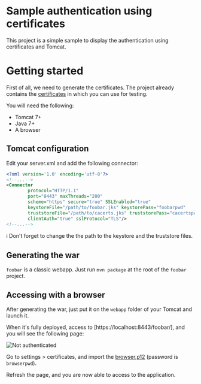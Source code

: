 Sample authentication using certificates
========================================

This project is a simple sample to display the authentication using certificates and Tomcat.

Getting started
===============

First of all, we need to generate the certificates.
The project already contains the [certificates](https://github.com/l-lin/dev-cheat-sheet/tree/master/sample-cert-auth/foobar/certificate) in which you can use for testing.

You will need the following:

* Tomcat 7+
* Java 7+
* A browser

Tomcat configuration
--------------------

Edit your server.xml and add the following connector:

```xml
<?xml version='1.0' encoding='utf-8'?>
<!--...-->
<Connector
        protocol="HTTP/1.1"
        port="8443" maxThreads="200"
        scheme="https" secure="true" SSLEnabled="true"
        keystoreFile="/path/to/foobar.jks" keystorePass="foobarpwd"
        truststoreFile="/path/to/cacerts.jks" truststorePass="cacertspassword"
        clientAuth="true" sslProtocol="TLS"/>
<!--...-->
```

:information_source: Don't forget to change the the path to the keystore and the truststore files.

Generating the war
------------------

`foobar` is a classic webapp. Just run `mvn package` at the root of the `foobar` project.

Accessing with a browser
------------------------

After generating the war, just put it on the `webapp` folder of your Tomcat and launch it.

When it's fully deployed, access to [https://localhost:8443/foobar/], and you will see the following page:

![Not authenticated](https://raw.githubusercontent.com/l-lin/dev-cheat-sheet/master/sample-cert-auth/images/not_authenticated.png)

Go to settings > certificates, and import the [browser.p12](https://github.com/l-lin/dev-cheat-sheet/blob/master/sample-cert-auth/foobar/certificate/browser.p12) (password is `browserpwd`).

Refresh the page, and you are now able to access to the application.
